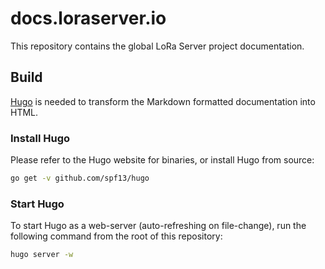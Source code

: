 # docs.loraserver.io

This repository contains the global LoRa Server project documentation.

## Build

[Hugo](http://gohugo.io/) is needed to transform the Markdown formatted
documentation into HTML.

### Install Hugo

Please refer to the Hugo website for binaries, or install Hugo from source:

```bash
go get -v github.com/spf13/hugo
```

### Start Hugo

To start Hugo as a web-server (auto-refreshing on file-change), run the
following command from the root of this repository:

```bash
hugo server -w
```